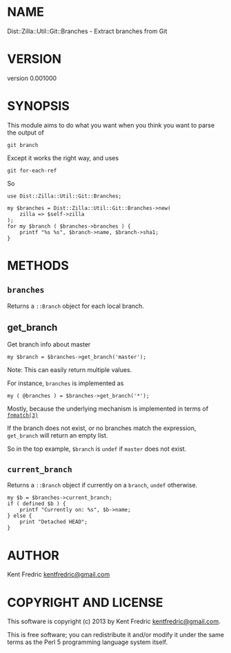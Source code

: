 # NAME

Dist::Zilla::Util::Git::Branches - Extract branches from Git

# VERSION

version 0.001000

# SYNOPSIS

This module aims to do what you want when you think you want to parse the output of

    git branch

Except it works the right way, and uses

    git for-each-ref

So

    use Dist::Zilla::Util::Git::Branches;

    my $branches = Dist::Zilla::Util::Git::Branches->new(
        zilla => $self->zilla
    );
    for my $branch ( $branches->branches ) {
        printf "%s %s", $branch->name, $branch->sha1;
    }

# METHODS

## `branches`

Returns a `::Branch` object for each local branch.

## get\_branch

Get branch info about master

    my $branch = $branches->get_branch('master');

Note: This can easily return multiple values.

For instance, `branches` is implemented as 

    my ( @branches ) = $branches->get_branch('*');

Mostly, because the underlying mechanism is implemented in terms of [`fnmatch(3)`](http://man.he.net/man3/fnmatch)

If the branch does not exist, or no branches match the expression, `get_branch`  will return an empty list.

So in the top example, `$branch` is `undef` if `master` does not exist.

## `current_branch`

Returns a `::Branch` object if currently on a `branch`, `undef` otherwise.

    my $b = $branches->current_branch;
    if ( defined $b ) {
        printf "Currently on: %s", $b->name;
    } else {
        print "Detached HEAD";
    }

# AUTHOR

Kent Fredric <kentfredric@gmail.com>

# COPYRIGHT AND LICENSE

This software is copyright (c) 2013 by Kent Fredric <kentfredric@gmail.com>.

This is free software; you can redistribute it and/or modify it under
the same terms as the Perl 5 programming language system itself.
